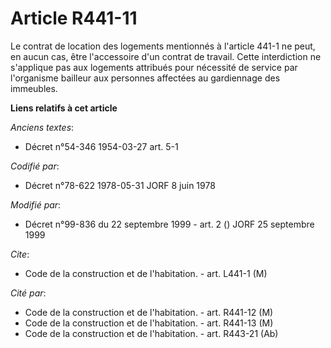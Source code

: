 # Article R441-11

Le contrat de location des logements mentionnés à l'article 441-1 ne peut, en aucun cas, être l'accessoire d'un contrat de
travail. Cette interdiction ne s'applique pas aux logements attribués pour nécessité de service par l'organisme bailleur aux
personnes affectées au gardiennage des immeubles.

**Liens relatifs à cet article**

_Anciens textes_:

  - Décret n°54-346 1954-03-27 art. 5-1

_Codifié par_:

  - Décret n°78-622 1978-05-31 JORF 8 juin 1978

_Modifié par_:

  - Décret n°99-836 du 22 septembre 1999 - art. 2 () JORF 25 septembre 1999

_Cite_:

  - Code de la construction et de l'habitation. - art. L441-1 (M)

_Cité par_:

  - Code de la construction et de l'habitation. - art. R441-12 (M)
  - Code de la construction et de l'habitation. - art. R441-13 (M)
  - Code de la construction et de l'habitation. - art. R443-21 (Ab)
